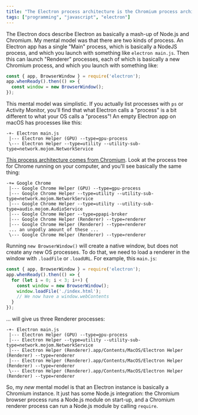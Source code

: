 ```yaml
---
title: "The Electron process architecture is the Chromium process architecture"
tags: ["programming", "javascript", "electron"]
---
```


The Electron docs describe Electron as basically a mash-up of Node.js and Chromium. 
My mental model was that there are two kinds of process.
An Electron app has a single "Main" process,
which is basically a NodeJS process,
and which you launch with something like `electron main.js`.
Then this can launch "Renderer" processes,
each of which is basically a new Chromium process,
and which you launch with something like:

```js
const { app, BrowserWindow } = require('electron');
app.whenReady().then(() => {
  const window = new BrowserWindow();
});
```

This mental model was simplistic.
If you actually list processes with `ps` or Activity Monitor,
you'll find that
what Electron calls a "process" is a bit different to
what your OS calls a "process"!
An empty Electron app on macOS has processes like this:

```
-+- Electron main.js
 |--- Electron Helper (GPU) --type=gpu-process
 \--- Electron Helper --type=utility --utility-sub-type=network.mojom.NetworkService
```

[This process architecture comes from Chromium](https://www.chromium.org/developers/design-documents/multi-process-architecture).
Look at the process tree for Chrome running on your computer,
and you'll see basically the same thing:

```
-+= Google Chrome
 |--- Google Chrome Helper (GPU) --type=gpu-process
 |--- Google Chrome Helper --type=utility --utility-sub-type=network.mojom.NetworkService
 |--- Google Chrome Helper --type=utility --utility-sub-type=audio.mojom.AudioService
 |--- Google Chrome Helper --type=ppapi-broker
 |--- Google Chrome Helper (Renderer) --type=renderer
 |--- Google Chrome Helper (Renderer) --type=renderer
 ... an ungodly amount of these ...
 \--- Google Chrome Helper (Renderer) --type=renderer
```

Running `new BrowserWindow()` will create a native window,
but does not create any new OS processes.
To do that, we need to load a renderer in the window with `.loadFile` or `.loadURL`.
For example, this `main.js`:

```js
const { app, BrowserWindow } = require('electron');
app.whenReady().then(() => {
  for (let i = 0; i < 3; i++) {
    const window = new BrowserWindow();
    window.loadFile('./index.html');
    // We now have a window.webContents
  }
});
```

... will give us three Renderer processes:

```
-+- Electron main.js
 |--- Electron Helper (GPU) --type=gpu-process
 |--- Electron Helper --type=utility --utility-sub-type=network.mojom.NetworkService
 |--- Electron Helper (Renderer).app/Contents/MacOS/Electron Helper (Renderer) --type=renderer
 |--- Electron Helper (Renderer).app/Contents/MacOS/Electron Helper (Renderer) --type=renderer
 \--- Electron Helper (Renderer).app/Contents/MacOS/Electron Helper (Renderer) --type=renderer
```

So, my _new_ mental model is that an Electron instance is basically a Chromium instance.
It just has some Node.js integration:
the Chromium browser process runs a Node.js module on start-up,
and a Chromium renderer process can run a Node.js module by calling `require`.
